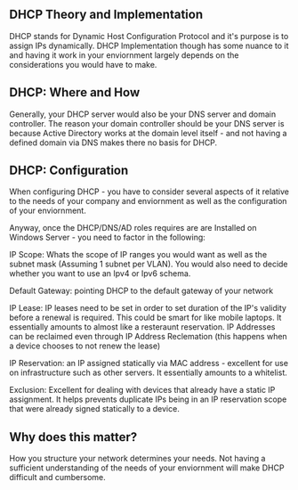 ## DHCP Theory and Implementation

DHCP stands for Dynamic Host Configuration Protocol and it's purpose is to assign IPs dynamically. DHCP Implementation though has some nuance to it and having it work in your enviornment largely depends on the considerations
you would have to make. 

## DHCP: Where and How
Generally, your DHCP server would also be your DNS server and domain controller. The reason your domain controller should be your DNS server is because Active Directory works at the domain level itself - and not having a defined domain via DNS makes there no basis for DHCP. 

## DHCP: Configuration

When configuring DHCP - you have to consider several aspects of it relative to the needs of your company and enviornment as well as the configuration of your enviornment.

Anyway,  once the DHCP/DNS/AD roles requires are are Installed on Windows Server - you need to factor in the following:

IP Scope: Whats the scope of IP ranges you would want as well as the subnet mask (Assuming 1 subnet per VLAN). You would also need to decide whether you want to use an Ipv4 or Ipv6 schema. 

Default Gateway: pointing DHCP to the default gateway of your network

IP Lease: IP leases need to be set in order to set duration of the IP's validity before a renewal is required. This could be smart for like mobile laptops. It essentially amounts to almost like a resteraunt reservation. IP Addresses can be reclaimed even through IP Address Reclemation (this happens when a device chooses to not renew the lease)

IP Reservation: an IP assigned statically via MAC address - excellent for use on infrastructure such as other servers. It essentially amounts to a whitelist. 

Exclusion: Excellent for dealing with devices that already have a static IP assignment. It helps prevents duplicate IPs being in an IP reservation scope that were already signed statically to a device.

## Why does this matter?

How you structure your network determines your needs. Not having a sufficient understanding of the needs of your enviornment will make DHCP difficult and cumbersome. 
